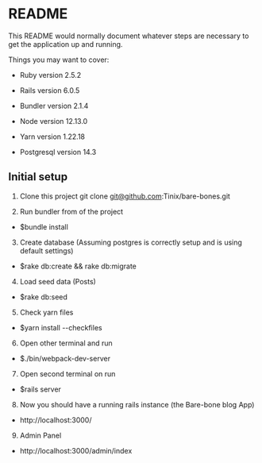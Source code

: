# README

This README would normally document whatever steps are necessary to get the
application up and running.

Things you may want to cover:

* Ruby version 2.5.2

* Rails version 6.0.5

* Bundler version 2.1.4

* Node version 12.13.0
 
* Yarn version 1.22.18 

* Postgresql version 14.3


## Initial setup

1. Clone this project
	git clone git@github.com:Tinix/bare-bones.git

2. Run bundler from of the project
*	$bundle install
	
3. Create database (Assuming postgres is correctly setup and is using default settings)
*	$rake db:create && rake db:migrate

4. Load seed data (Posts)
*	$rake db:seed
		
5. Check yarn files 
* $yarn install --checkfiles

6. Open other terminal and run 
 * $./bin/webpack-dev-server

7. Open second terminal on run
*	$rails server
	
8. Now you should have a running rails instance (the Bare-bone blog App)
*	http://localhost:3000/

9. Admin Panel
*	http://localhost:3000/admin/index

